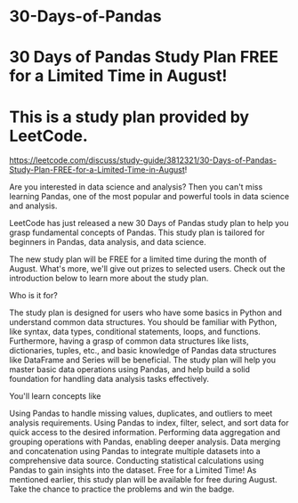# 30-Days-of-Pandas

# 30 Days of Pandas Study Plan FREE for a Limited Time in August!
# This is a study plan provided by LeetCode.

https://leetcode.com/discuss/study-guide/3812321/30-Days-of-Pandas-Study-Plan-FREE-for-a-Limited-Time-in-August!

Are you interested in data science and analysis? Then you can't miss learning Pandas, one of the most popular and powerful tools in data science and analysis.

LeetCode has just released a new 30 Days of Pandas study plan to help you grasp fundamental concepts of Pandas. This study plan is tailored for beginners in Pandas, data analysis, and data science.



The new study plan will be FREE for a limited time during the month of August. What's more, we'll give out prizes to selected users.
Check out the introduction below to learn more about the study plan.

Who is it for?

The study plan is designed for users who have some basics in Python and understand common data structures. You should be familiar with Python, like syntax, data types, conditional statements, loops, and functions. Furthermore, having a grasp of common data structures like lists, dictionaries, tuples, etc., and basic knowledge of Pandas data structures like DataFrame and Series will be beneficial.
The study plan will help you master basic data operations using Pandas, and help build a solid foundation for handling data analysis tasks effectively.

You'll learn concepts like

Using Pandas to handle missing values, duplicates, and outliers to meet analysis requirements.
Using Pandas to index, filter, select, and sort data for quick access to the desired information.
Performing data aggregation and grouping operations with Pandas, enabling deeper analysis.
Data merging and concatenation using Pandas to integrate multiple datasets into a comprehensive data source.
Conducting statistical calculations using Pandas to gain insights into the dataset.
Free for a Limited Time!
As mentioned earlier, this study plan will be available for free during August. Take the chance to practice the problems and win the badge.
